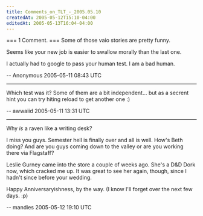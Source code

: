 ```yaml
---
title: Comments_on_TLT_-_2005.05.10
createdAt: 2005-05-12T15:10-04:00
editedAt: 2005-05-13T16:04-04:00
---
```


=== 1 Comment. ===
Some of those vaio stories are pretty funny.

Seems like your new job is easier to swallow morally than the last one.

I actually had to google to pass your human test.  I am a bad human.

-- Anonymous 2005-05-11 08:43 UTC


----

Which test was it? Some of them are a bit independent... but as a secrent hint you can try hiting reload to get another one :)

-- awwaiid 2005-05-11 13:31 UTC


----

Why <em>is</em> a raven like a writing desk?

I miss you guys. Semester hell is finally over and all is well. How's Beth doing? And are you guys coming down to the valley or are you working there via Flagstaff?

Leslie Gurney came into the store a couple of weeks ago. She's a D&D Dork now, which cracked me up. It was great to see her again, though, since I hadn't since before your wedding.

Happy Anniversaryishness, by the way. (I know I'll forget over the next few days. :p)

-- mandies 2005-05-12 19:10 UTC


